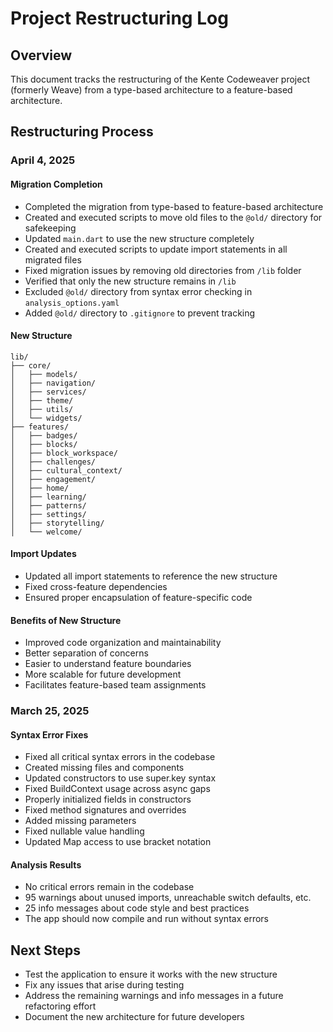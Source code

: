 # Project Restructuring Log

## Overview
This document tracks the restructuring of the Kente Codeweaver project (formerly Weave) from a type-based architecture to a feature-based architecture.

## Restructuring Process

### April 4, 2025

#### Migration Completion
- Completed the migration from type-based to feature-based architecture
- Created and executed scripts to move old files to the `@old/` directory for safekeeping
- Updated `main.dart` to use the new structure completely
- Created and executed scripts to update import statements in all migrated files
- Fixed migration issues by removing old directories from `/lib` folder
- Verified that only the new structure remains in `/lib`
- Excluded `@old/` directory from syntax error checking in `analysis_options.yaml`
- Added `@old/` directory to `.gitignore` to prevent tracking

#### New Structure
```
lib/
├── core/
│   ├── models/
│   ├── navigation/
│   ├── services/
│   ├── theme/
│   ├── utils/
│   └── widgets/
├── features/
│   ├── badges/
│   ├── blocks/
│   ├── block_workspace/
│   ├── challenges/
│   ├── cultural_context/
│   ├── engagement/
│   ├── home/
│   ├── learning/
│   ├── patterns/
│   ├── settings/
│   ├── storytelling/
│   └── welcome/
```

#### Import Updates
- Updated all import statements to reference the new structure
- Fixed cross-feature dependencies
- Ensured proper encapsulation of feature-specific code

#### Benefits of New Structure
- Improved code organization and maintainability
- Better separation of concerns
- Easier to understand feature boundaries
- More scalable for future development
- Facilitates feature-based team assignments

### March 25, 2025

#### Syntax Error Fixes
- Fixed all critical syntax errors in the codebase
- Created missing files and components
- Updated constructors to use super.key syntax
- Fixed BuildContext usage across async gaps
- Properly initialized fields in constructors
- Fixed method signatures and overrides
- Added missing parameters
- Fixed nullable value handling
- Updated Map access to use bracket notation

#### Analysis Results
- No critical errors remain in the codebase
- 95 warnings about unused imports, unreachable switch defaults, etc.
- 25 info messages about code style and best practices
- The app should now compile and run without syntax errors

## Next Steps
- Test the application to ensure it works with the new structure
- Fix any issues that arise during testing
- Address the remaining warnings and info messages in a future refactoring effort
- Document the new architecture for future developers
